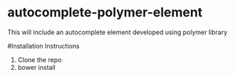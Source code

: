 # autocomplete-polymer-element
This will include an autocomplete element developed using polymer library

#Installation Instructions

1. Clone the repo
2. bower install

